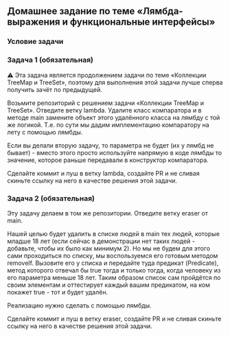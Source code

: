 ## Домашнее задание по теме «Лямбда-выражения и функциональные интерфейсы»


### Условие задачи

### Задача 1 (обязательная)

⚠️ Эта задача является продолжением задачи по теме «Коллекции TreeMap и TreeSet», поэтому для выполнения этой задачи лучше сперва получить зачёт по предыдущей.

Возьмите репозиторий с решением задачи «Коллекции TreeMap и TreeSet». Отведите ветку lambda. Удалите класс компаратора и в методе main замените объект этого удалённого класса на лямбду с той же логикой. Т.е. по сути мы дадим имплементацию компаратору на лету с помощью лямбды.

Если вы делали вторую задачу, то параметра не будет (их у лямбд не бывает) - вместо этого просто используйте напрямую в коде лямбды то значение, которое раньше передавали в конструктор компаратора.

Сделайте коммит и пуш в ветку lambda, создайте PR и не сливая скиньте ссылку на него в качестве решения этой задачи.

### Задача 2 (обязательная)

Эту задачу делаем в том же репозитории. Отведите ветку eraser от main.

Нашей целью будет удалить в списке людей в main тех людей, которые младше 18 лет (если сейчас в демонстрации нет таких людей - добавьте, чтобы их было как минимум 2). Но мы не будем для этого сами проходиться по списку, мы воспользуемся его готовым методом removeIf. Вызовите его у списка и передайте туда предикат (Predicate<Person>), метод которого отвечал бы true тогда и только тогда, когда человеку из его параметра меньше 18 лет. Таким образом список сам пройдётся по своим элементам и оттестирует каждый вашим предикатом, на ком покажет true - тот и будет удалён.

Реализацию нужно сделать с помощью лямбды.

Сделайте коммит и пуш в ветку eraser, создайте PR и не сливая скиньте ссылку на него в качестве решения этой задачи.
